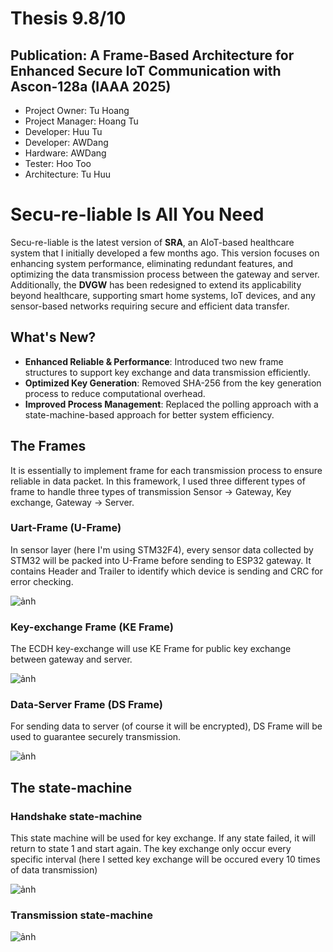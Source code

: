 # Thesis 9.8/10
## Publication: A Frame-Based Architecture for Enhanced Secure IoT Communication with Ascon-128a (IAAA 2025)
* Project Owner: Tu Hoang
* Project Manager: Hoang Tu
* Developer: Huu Tu
* Developer: AWDang
* Hardware: AWDang
* Tester: Hoo Too
* Architecture: Tu Huu

# Secu-re-liable Is All You Need

Secu-re-liable is the latest version of **SRA**, an AIoT-based healthcare system that I initially developed a few months ago. This version focuses on enhancing system performance, eliminating redundant features, and optimizing the data transmission process between the gateway and server. Additionally, the **DVGW** has been redesigned to extend its applicability beyond healthcare, supporting smart home systems, IoT devices, and any sensor-based networks requiring secure and efficient data transfer.

## What's New?
- **Enhanced Reliable & Performance**: Introduced two new frame structures to support key exchange and data transmission efficiently.
- **Optimized Key Generation**: Removed SHA-256 from the key generation process to reduce computational overhead.
- **Improved Process Management**: Replaced the polling approach with a state-machine-based approach for better system efficiency.

## The Frames

It is essentially to implement frame for each transmission process to ensure reliable in data packet. In this framework, I used three different types of frame to handle three types of transmission Sensor -> Gateway, Key exchange, Gateway -> Server. 

### Uart-Frame (U-Frame)

In sensor layer (here I'm using STM32F4), every sensor data collected by STM32 will be packed into U-Frame before sending to ESP32 gateway. It contains Header and Trailer to identify which device is sending and CRC for error checking.

![ảnh](https://github.com/user-attachments/assets/d7750a0c-8f89-4af8-9a51-24539cf6f483)

### Key-exchange Frame (KE Frame)

The ECDH key-exchange will use KE Frame for public key exchange between gateway and server.

![ảnh](https://github.com/user-attachments/assets/cdeb42f6-c24c-4fe0-9290-5d1c0389d57d)

### Data-Server Frame (DS Frame)

For sending data to server (of course it will be encrypted), DS Frame will be used to guarantee securely transmission. 

![ảnh](https://github.com/user-attachments/assets/cb4034ac-95f7-4d11-b019-ca7408f4d63a)

## The state-machine 

### Handshake state-machine

This state machine will be used for key exchange. If any state failed, it will return to state 1 and start again. The key exchange only occur every specific interval (here I setted key exchange will be occured every 10 times of data transmission)

![ảnh](https://github.com/user-attachments/assets/29325b79-9955-481a-a3d4-04148543af68)

### Transmission state-machine

![ảnh](https://github.com/user-attachments/assets/f5b0b92b-4098-46c1-9548-6d662487ced5)







